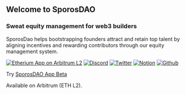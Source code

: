 ## Welcome to SporosDAO

### Sweat equity management for web3 builders

SporosDao helps bootstrapping founders attract and retain top talent by aligning incentives and rewarding contributors through our equity management system.

[![Etherium App on Arbitrum L2](https://img.shields.io/badge/Ethereum-3C3C3D?style=for-the-badge&logo=Ethereum&logoColor=white)](https://app.sporosdao.xyz/)
[![Discord](https://img.shields.io/badge/Discord-5865F2?style=for-the-badge&logo=discord&logoColor=white)](https://discord.gg/jHnx3AC2)
[![Twitter](https://img.shields.io/badge/Twitter-%231DA1F2.svg?style=for-the-badge&logo=Twitter&logoColor=white)](https://twitter.com/sporosdao)
[![Notion](https://img.shields.io/badge/Notion-000000?style=for-the-badge&logo=notion&logoColor=white)](https://www.notion.so/SporosDAO-963e89779ebb45c5b717c478ef739627)
[![Github](https://img.shields.io/badge/GitHub-100000?style=for-the-badge&logo=github&logoColor=white)](https://github.com/SporosDAO)

Try [SporosDAO App Beta](https://app.sporosdao.xyz/)

Available on Arbitrum (ETH L2).
